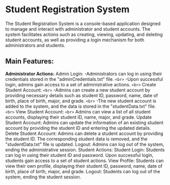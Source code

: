 # Student Registration System

The Student Registration System is a console-based application designed to manage and interact with administrator and student accounts. The system facilitates actions such as creating, viewing, updating, and deleting student accounts, as well as providing a login mechanism for both administrators and students.

## Main Features:

**Administrator Actions:**
  Admin Login:
    -Administrators can log in using their credentials stored in the "adminCredentials.txt" file. `<br>`
    -Upon successful login, admins gain access to a set of administrative actions. `<br>`
  Create Student Account: `<br>`
    -Admins can create a new student account by providing necessary details such as student ID, password, name, date of           birth, place of birth, major, and grade. `<br>`
    -The new student account is added to the system, and the data is stored in the "studentData.txt" file. `<br>`
  View Student Account: `<br>`
Admins can view a list of all student accounts, displaying their student ID, name, major, and grade.
Update Student Account:
Admins can update the information of an existing student account by providing the student ID and entering the updated details.
Delete Student Account:
Admins can delete a student account by providing the student ID. The corresponding student data is removed, and the "studentData.txt" file is updated.
Logout:
Admins can log out of the system, ending the administrative session.
Student Actions:
Student Login:
Students can log in using their student ID and password.
Upon successful login, students gain access to a set of student actions.
View Profile:
Students can view their own profile, displaying their student ID, password, name, date of birth, place of birth, major, and grade.
Logout:
Students can log out of the system, ending the student session.
